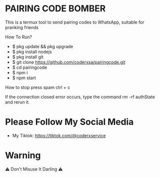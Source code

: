 # PAIRING CODE BOMBER
This is a termux tool to send pairing codes to WhatsApp, suitable for pranking friends

How To Run?
- $ pkg update && pkg upgrade
- $ pkg install nodejs
- $ pkg install git
- $ git clone https://github.com/coderxsa/pairingcode.git
- $ cd pairingcode
- $ npm i
- $ npm start

How to stop press spam ctrl + c

If the connection closed error occurs, type the command rm -rf authState and rerun it.

# Please Follow My Social Media
- My Tiktok: https://tiktok.com/@coderxservice

# Warning
⚠️ Don't Misuse It Darling ⚠️
